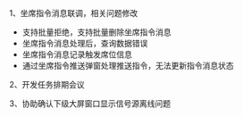 
1、坐席指令消息联调，相关问题修改
- 支持批量拒绝，支持批量删除坐席指令消息
- 坐席指令消息处理后，查询数据错误
- 坐席指令消息记录触发席位信息
- 通过坐席指令推送弹窗处理推送指令，无法更新指令消息状态

2、开发任务排期会议

3、协助确认下级大屏窗口显示信号源离线问题